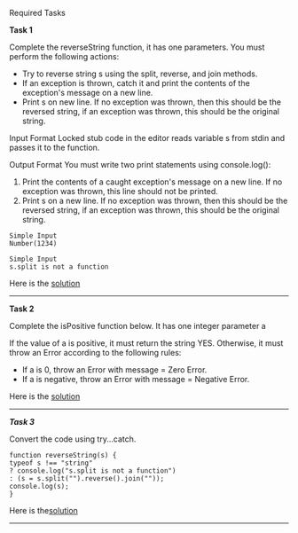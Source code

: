 Required Tasks

**Task 1**

Complete the reverseString function, it has one parameters. You must perform the following actions:

- Try to reverse string s using the split, reverse, and join methods.
- If an exception is thrown, catch it and print the contents of the exception's message on a new line.
- Print s on new line. If no exception was thrown, then this should be the reversed string, if an exception was thrown, this should be the original string.

Input Format
Locked stub code in the editor reads variable s from stdin and passes it to the function.

Output Format
You must write two print statements using console.log():

1. Print the contents of a caught exception's message on a new line. If no exception was thrown, this
   line should not be printed.
2. Print s on a new line. If no exception was thrown, then this should be the reversed string, if an
   exception was thrown, this should be the original string.

```
Simple Input
Number(1234)
```

```
Simple Input
s.split is not a function
```

Here is the [solution](1.reverse_string.js)

---

**Task 2**

Complete the isPositive function below. It has one integer parameter a

If the value of a is positive, it must return the string YES. Otherwise, it must throw an Error according to the following rules:

- If a is 0, throw an Error with message = Zero Error.
- If a is negative, throw an Error with message = Negative Error.

Here is the [solution](2.is_positive.js)

---

**_Task 3_**

Convert the code using try...catch.

```
function reverseString(s) {
typeof s !== "string"
? console.log("s.split is not a function")
: (s = s.split("").reverse().join(""));
console.log(s);
}
```

Here is the[solution](3.convert_reverse.js)

---
